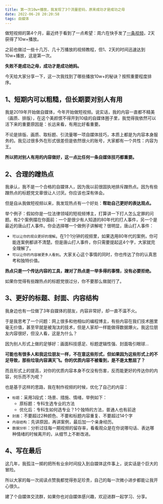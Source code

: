 ```yaml
---
title: 第一次10w+播放，我发现了3个流量密码，原来成功才是成功之母
date: 2022-06-28 20:20:58
tags: 自媒体
---
```


做短视频的第4个月，最近终于看到了一点希望：周六在快手发了[一条视频](https://v.kuaishou.com/rAJqR0)，2天获得了10w+播放。

之前也做过一些十几万、几十万播放的视频教程，但1、2天的时间迅速达到10w+播放，这是第一次。

**失败不是成功之母，成功才是成功她妈。**

今天给大家分享一下，这一次我找到了哪些播放10w+的秘诀？按照重要程度排序。

<!-- more -->
## 1、短期内可以粗糙，但长期要对别人有用

我是2019年开始做自媒体，今年开始做短视频。说实话，我的内容一直都不精美（画质、排版），在这个美颜恨不得开到10级的自媒体圈子里，我觉得我依然可以活下来的重要原因是：长远来看，有用比好看重要。

不论是排版、画质、取标题、引流量哪一项自媒体技巧，本质上都是为内容本身服务的。我见过很多外在形式很差但是依然很火的账号，大家都有一个共性：内容为王。

**所以把对别人有用的内容做好，这一点比任何一条自媒体技巧都重要。**

## 2、合理的蹭热点

我承认，我不是一个合格的自媒体人，因为我以前很固执地排斥蹭热点。因为有些蹭热点的标题党文章很让人讨厌。你应该也深有体会。

但是自从我做短视频以来，我发现热点有一个好处：**帮助自己更好的表达观点。**

举个例子：假如你是一位法律领域的短视频博主，打算讲一下打人怎么定罪的问题。有2个案例摆在你面前：一个是很少有人知道的80年代的打人事件，另一个是最近的唐山打人事件。你会选择哪一个做例子讲解呢？很明显，唐山打人事件：
- ``可以让你的观众更好的理解``。在1个1分钟的视频里，如果选用80年代的案例，你可能连案例都讲不清楚。但是唐山打人事件，你只需要提起这4个字，大家就完全理解了。
- ``可以让你的内容被更多人看到``。大家关心这个事情的同时，你也传达了你的认真思考和独特价值。

**热点只是一个传达内容的工具，蹭对了热点是一举多得的事情，没有必要拒绝。**

如果你觉得有些蹭热点的标题党很过分，你不要那么做就行了。

## 3、更好的标题、封面、内容结构

我身边也有一位做了3年自媒体的朋友，内容非常好，却一直不温不火。

于是我思考了一个问题：网上很多和他相似的编程博主，有些内容在我们技术圈里毫无价值，甚至早就是被淘汰的技术，但是人家却一样能做得数据爆火。我这位朋友内容很好，但没人看，这是为什么？

因为别人形式上做的足够好：画面科技感足、标题逻辑性强、封面吸引眼球...

**可能也有很多人和我这位朋友一样，不在意这些形式，但如果因为这些形式上的不足导致，那些垃圾内容满天飞。你的优质内容不被看到，是不是太憋屈了？**

而且形式上的提高，对你的优质内容本身不仅没有伤害，反而能更好的传达你的内容，何乐而不为呢？

也是基于这样的思路，我在制作视频的时候，优化了自己的内容：

- ``标题``：采用3段式：场景、措施、情绪，举例如下：
  - 原标题：专科生选专业的方法
  - 优化后：专科生如何选专业？1个独特的方法，普通人也有前途
- ``封面``：不要超过2种颜色、不要和标题内容重复、不要超过14个字
- ``内容结构``：先讲原因，再讲案例，最后加一个亲身经历。
- ``数据分析``：分析过往每一期视频的留存率，看看观众是在你说哪句话、表达哪种情绪的时候离开的，从细节上不断改进。



## 4、写在最后

这几年，我孤注一掷的把所有业余时间投入到自媒体这件事上，说实话是个巨大的冒险。

所以大家的每一次阅读点赞我都觉得弥足珍贵，自己的每一次微小进步都能让我开心很久。

建了个自媒体交流群，如果你也对自媒体感兴趣，欢迎进群一起学习、分享。



